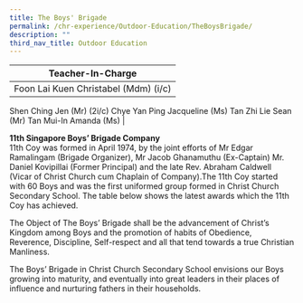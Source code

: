 ```yaml
---
title: The Boys' Brigade
permalink: /chr-experience/Outdoor-Education/TheBoysBrigade/
description: ""
third_nav_title: Outdoor Education
---
```


| Teacher-In-Charge | 
| -------- | 
| Foon Lai Kuen Christabel (Mdm) (i/c)
Shen Ching Jen (Mr) (2i/c)
Chye Yan Ping Jacqueline (Ms) 
Tan Zhi Lie Sean (Mr)
Tan Mui-In Amanda (Ms)
| 


<b> 11th Singapore Boys’ Brigade Company </b><br>
11th Coy was formed in April 1974, by the joint efforts of Mr Edgar Ramalingam (Brigade Organizer), Mr Jacob Ghanamuthu (Ex-Captain) Mr. Daniel Kovipillai (Former Principal) and the late Rev. Abraham Caldwell (Vicar of Christ Church cum Chaplain of Company).The 11th Coy started with 60 Boys and was the first uniformed group formed in Christ Church Secondary School.
The table below shows the latest awards which the 11th Coy has achieved.

The Object of The Boys’ Brigade shall be the advancement of Christ’s Kingdom among Boys and the promotion of habits of Obedience, Reverence, Discipline, Self-respect and all that tend towards a true Christian Manliness.

The Boys’ Brigade in Christ Church Secondary School envisions our Boys growing into maturity, and eventually into great leaders in their places of influence and nurturing fathers in their households.